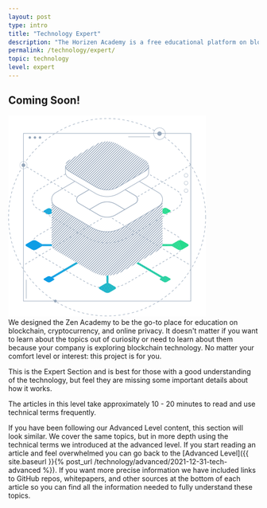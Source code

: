 ```yaml
---
layout: post
type: intro
title: "Technology Expert"
description: "The Horizen Academy is a free educational platform on blockchain technology, cryptocurrency, and privacy. This chapter is is not available yet. We add content frequently, sign up for our newsletter for notifications when it's released."
permalink: /technology/expert/
topic: technology
level: expert
---
```


## Coming Soon!

<div class="row mb-3">
    <div class="col-md-3">
        <img src="/assets/img/icons/topics/technology-blueprint.svg" alt="Horizen technology blueprint" class="lead-icon"/>
    </div>
    <div class="col-md-9 lead">
        We designed the Zen Academy to be the go-to place for education on blockchain, cryptocurrency, and online privacy. It doesn't matter if you want to learn about the topics out of curiosity or need to learn about them because your company is exploring blockchain technology. No matter your comfort level or interest: this project is for you.
    </div>
</div>

This is the Expert Section and is best for those with a good understanding of the technology, but feel they are missing some important details about how it works. 

The articles in this level take approximately 10 - 20 minutes to read and use technical terms frequently.

If you have been following our Advanced Level content, this section will look similar. We cover the same topics, but in more depth using the technical terms we introduced at the advanced level. If you start reading an article and feel overwhelmed you can go back to the [Advanced Level]({{ site.baseurl }}{% post_url /technology/advanced/2021-12-31-tech-advanced %}). If you want more precise information we have included links to GitHub repos, whitepapers, and other sources at the bottom of each article so you can find all the information needed to fully understand these topics.
